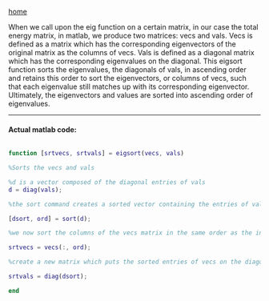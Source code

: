 [home](/README.md)

When we call upon the eig function on a certain matrix, in our case the total energy matrix, in matlab, we produce two matrices: vecs and vals. 
Vecs is defined as a matrix which has the corresponding eigenvectors of the original matrix as the columns of vecs. 
Vals is defined as a diagonal matrix which has the corresponding eigenvalues on the diagonal. 
This eigsort function sorts the eigenvalues, the diagonals of vals, in ascending order and retains this order to sort the eigenvectors, or columns of vecs, such that each eigenvalue still matches up with its corresponding eigenvector. Ultimately, the eigenvectors and values are sorted into ascending order of eigenvalues. 

---- 

#### Actual matlab code: 

```Matlab

function [srtvecs, srtvals] = eigsort(vecs, vals)

%Sorts the vecs and vals 

%d is a vector composed of the diagonal entries of vals
d = diag(vals);

%the sort command creates a sorted vector containing the entries of vals in ascending order which are indexed by this ord value

[dsort, ord] = sort(d);

%we now sort the columns of the vecs matrix in the same order as the index from the sort(d) command

srtvecs = vecs(:, ord); 

%create a new matrix which puts the sorted entries of vecs on the diagonal of a new matrix, srtvals

srtvals = diag(dsort);

end
```
